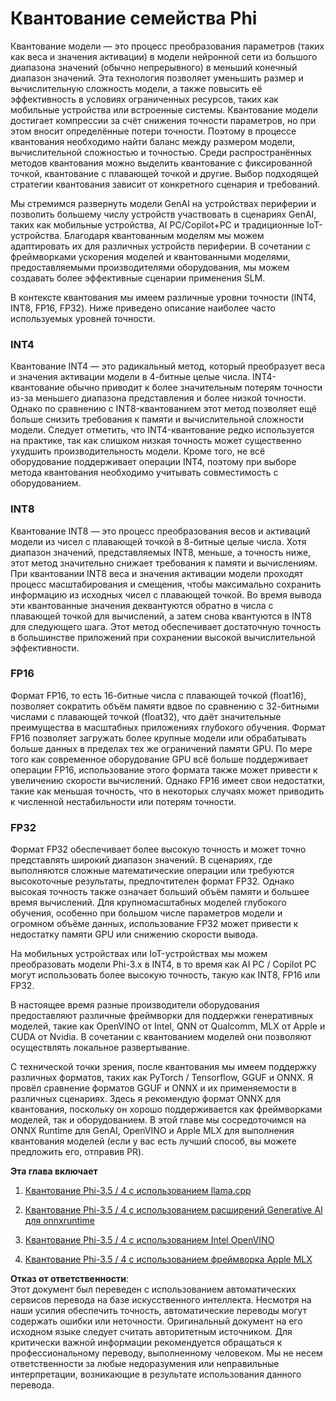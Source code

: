 # **Квантование семейства Phi**

Квантование модели — это процесс преобразования параметров (таких как веса и значения активации) в модели нейронной сети из большого диапазона значений (обычно непрерывного) в меньший конечный диапазон значений. Эта технология позволяет уменьшить размер и вычислительную сложность модели, а также повысить её эффективность в условиях ограниченных ресурсов, таких как мобильные устройства или встроенные системы. Квантование модели достигает компрессии за счёт снижения точности параметров, но при этом вносит определённые потери точности. Поэтому в процессе квантования необходимо найти баланс между размером модели, вычислительной сложностью и точностью. Среди распространённых методов квантования можно выделить квантование с фиксированной точкой, квантование с плавающей точкой и другие. Выбор подходящей стратегии квантования зависит от конкретного сценария и требований.

Мы стремимся развернуть модели GenAI на устройствах периферии и позволить большему числу устройств участвовать в сценариях GenAI, таких как мобильные устройства, AI PC/Copilot+PC и традиционные IoT-устройства. Благодаря квантованным моделям мы можем адаптировать их для различных устройств периферии. В сочетании с фреймворками ускорения моделей и квантованными моделями, предоставляемыми производителями оборудования, мы можем создавать более эффективные сценарии применения SLM.

В контексте квантования мы имеем различные уровни точности (INT4, INT8, FP16, FP32). Ниже приведено описание наиболее часто используемых уровней точности.

### **INT4**

Квантование INT4 — это радикальный метод, который преобразует веса и значения активации модели в 4-битные целые числа. INT4-квантование обычно приводит к более значительным потерям точности из-за меньшего диапазона представления и более низкой точности. Однако по сравнению с INT8-квантованием этот метод позволяет ещё больше снизить требования к памяти и вычислительной сложности модели. Следует отметить, что INT4-квантование редко используется на практике, так как слишком низкая точность может существенно ухудшить производительность модели. Кроме того, не всё оборудование поддерживает операции INT4, поэтому при выборе метода квантования необходимо учитывать совместимость с оборудованием.

### **INT8**

Квантование INT8 — это процесс преобразования весов и активаций модели из чисел с плавающей точкой в 8-битные целые числа. Хотя диапазон значений, представляемых INT8, меньше, а точность ниже, этот метод значительно снижает требования к памяти и вычислениям. При квантовании INT8 веса и значения активации модели проходят процесс масштабирования и смещения, чтобы максимально сохранить информацию из исходных чисел с плавающей точкой. Во время вывода эти квантованные значения деквантуются обратно в числа с плавающей точкой для вычислений, а затем снова квантуются в INT8 для следующего шага. Этот метод обеспечивает достаточную точность в большинстве приложений при сохранении высокой вычислительной эффективности.

### **FP16**

Формат FP16, то есть 16-битные числа с плавающей точкой (float16), позволяет сократить объём памяти вдвое по сравнению с 32-битными числами с плавающей точкой (float32), что даёт значительные преимущества в масштабных приложениях глубокого обучения. Формат FP16 позволяет загружать более крупные модели или обрабатывать больше данных в пределах тех же ограничений памяти GPU. По мере того как современное оборудование GPU всё больше поддерживает операции FP16, использование этого формата также может привести к увеличению скорости вычислений. Однако FP16 имеет свои недостатки, такие как меньшая точность, что в некоторых случаях может приводить к численной нестабильности или потерям точности.

### **FP32**

Формат FP32 обеспечивает более высокую точность и может точно представлять широкий диапазон значений. В сценариях, где выполняются сложные математические операции или требуются высокоточные результаты, предпочтителен формат FP32. Однако высокая точность также означает больший объём памяти и большее время вычислений. Для крупномасштабных моделей глубокого обучения, особенно при большом числе параметров модели и огромном объёме данных, использование FP32 может привести к недостатку памяти GPU или снижению скорости вывода.

На мобильных устройствах или IoT-устройствах мы можем преобразовать модели Phi-3.x в INT4, в то время как AI PC / Copilot PC могут использовать более высокую точность, такую как INT8, FP16 или FP32.

В настоящее время разные производители оборудования предоставляют различные фреймворки для поддержки генеративных моделей, такие как OpenVINO от Intel, QNN от Qualcomm, MLX от Apple и CUDA от Nvidia. В сочетании с квантованием моделей они позволяют осуществлять локальное развертывание.

С технической точки зрения, после квантования мы имеем поддержку различных форматов, таких как PyTorch / Tensorflow, GGUF и ONNX. Я провёл сравнение форматов GGUF и ONNX и их применяемости в различных сценариях. Здесь я рекомендую формат ONNX для квантования, поскольку он хорошо поддерживается как фреймворками моделей, так и оборудованием. В этой главе мы сосредоточимся на ONNX Runtime для GenAI, OpenVINO и Apple MLX для выполнения квантования моделей (если у вас есть лучший способ, вы можете предложить его, отправив PR).

**Эта глава включает**

1. [Квантование Phi-3.5 / 4 с использованием llama.cpp](./UsingLlamacppQuantifyingPhi.md)

2. [Квантование Phi-3.5 / 4 с использованием расширений Generative AI для onnxruntime](./UsingORTGenAIQuantifyingPhi.md)

3. [Квантование Phi-3.5 / 4 с использованием Intel OpenVINO](./UsingIntelOpenVINOQuantifyingPhi.md)

4. [Квантование Phi-3.5 / 4 с использованием фреймворка Apple MLX](./UsingAppleMLXQuantifyingPhi.md)

**Отказ от ответственности**:  
Этот документ был переведен с использованием автоматических сервисов перевода на базе искусственного интеллекта. Несмотря на наши усилия обеспечить точность, автоматические переводы могут содержать ошибки или неточности. Оригинальный документ на его исходном языке следует считать авторитетным источником. Для критически важной информации рекомендуется обращаться к профессиональному переводу, выполненному человеком. Мы не несем ответственности за любые недоразумения или неправильные интерпретации, возникающие в результате использования данного перевода.